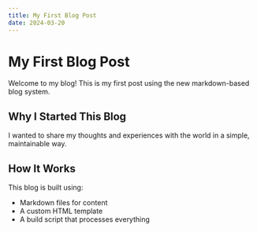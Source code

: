 ```yaml
---
title: My First Blog Post
date: 2024-03-20
---
```


# My First Blog Post

Welcome to my blog! This is my first post using the new markdown-based blog system.

## Why I Started This Blog

I wanted to share my thoughts and experiences with the world in a simple, maintainable way.

## How It Works

This blog is built using:
- Markdown files for content
- A custom HTML template
- A build script that processes everything 